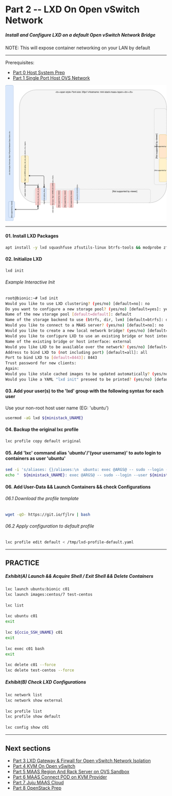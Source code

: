 # Part 2 -- LXD On Open vSwitch Network
##### Install and Configure LXD on a default Open vSwitch Network Bridge
NOTE: This will expose container networking on your LAN by default    

-------
Prerequisites:
- [Part 0 Host System Prep]
- [Part 1 Single Port Host OVS Network]

![CCIO_Hypervisor - LXD On OpenvSwitch](web/drawio/lxd-on-openvswitch.svg)

-------
#### 01. Install LXD Packages
````sh
apt install -y lxd squashfuse zfsutils-linux btrfs-tools && modprobe zfs
````

#### 02. Initialize LXD
````sh
lxd init
````
###### Example Interactive Init
````sh
root@bionic:~# lxd init
Would you like to use LXD clustering? (yes/no) [default=no]: no
Do you want to configure a new storage pool? (yes/no) [default=yes]: yes
Name of the new storage pool [default=default]: default
Name of the storage backend to use (btrfs, dir, lvm) [default=btrfs]: dir
Would you like to connect to a MAAS server? (yes/no) [default=no]: no
Would you like to create a new local network bridge? (yes/no) [default=yes]: no
Would you like to configure LXD to use an existing bridge or host interface?(yes/no) [default=no]: yes
Name of the existing bridge or host interface: external
Would you like LXD to be available over the network? (yes/no) [default=no]: yes
Address to bind LXD to (not including port) [default=all]: all
Port to bind LXD to [default=8443]: 8443
Trust password for new clients:
Again:
Would you like stale cached images to be updated automatically? (yes/no) [default=yes] yes
Would you like a YAML "lxd init" preseed to be printed? (yes/no) [default=no]: yes
````
#### 03. Add your user(s) to the 'lxd' group with the following syntax for each user
Use your non-root host user name (EG: 'ubuntu')
````sh
usermod -aG lxd ${ministack_UNAME}
````
#### 04. Backup the original lxc profile
````sh
lxc profile copy default original
````
#### 05. Add 'lxc' command alias 'ubuntu'/'(your username)' to auto login to containers as user 'ubuntu'
````sh
sed -i 's/aliases: {}/aliases:\n  ubuntu: exec @ARGS@ -- sudo --login --user ubuntu/g' ~/.config/lxc/config.yml
echo "  ${ministack_UNAME}: exec @ARGS@ -- sudo --login --user ${ministack_UNAME}" >> ~/.config/lxc/config.yml
````
#### 06. Add User-Data && Launch Containers && check Configurations
###### 06.1 Download the profile template
````sh
wget -qO- https://git.io/fjlrv | bash
````
###### 06.2 Apply configuration to default profile
````sh
lxc profile edit default < /tmp/lxd-profile-default.yaml
````
-------
## PRACTICE
##### Exhibit(A) Launch && Acquire Shell / Exit Shell && Delete Containers
````sh
lxc launch ubuntu:bionic c01
lxc launch images:centos/7 test-centos

lxc list

lxc ubuntu c01
exit

lxc ${ccio_SSH_UNAME} c01
exit

lxc exec c01 bash
exit

lxc delete c01 --force
lxc delete test-centos --force
````
##### Exhibit(B) Check LXD Configurations
````sh
lxc network list
lxc network show external

lxc profile list
lxc profile show default

lxc config show c01
````
-------
## Next sections
- [Part 3 LXD Gateway & Firwall for Open vSwitch Network Isolation]
- [Part 4 KVM On Open vSwitch]
- [Part 5 MAAS Region And Rack Server on OVS Sandbox]
- [Part 6 MAAS Connect POD on KVM Provider]
- [Part 7 Juju MAAS Cloud]
- [Part 8 OpenStack Prep]

<!-- Markdown link & img dfn's -->
[Part 0 Host System Prep]: ../0_Host_System_Prep
[Part 1 Single Port Host OVS Network]: ../1_Single_Port_Host-Open_vSwitch_Network_Configuration
[Part 2 LXD On Open vSwitch Network]: ../2_LXD-On-OVS
[Part 3 LXD Gateway & Firwall for Open vSwitch Network Isolation]: ../3_LXD_Network_Gateway
[Part 4 KVM On Open vSwitch]: ../4_KVM_On_Open_vSwitch
[Part 5 MAAS Region And Rack Server on OVS Sandbox]: ../5_MAAS-Rack_And_Region_Ctl-On-Open_vSwitch
[Part 6 MAAS Connect POD on KVM Provider]: ../6_MAAS-Connect_POD_KVM-Provider
[Part 7 Juju MAAS Cloud]: ../7_Juju_MAAS_Cloud
[Part 8 OpenStack Prep]: ../8_OpenStack_Deploy
